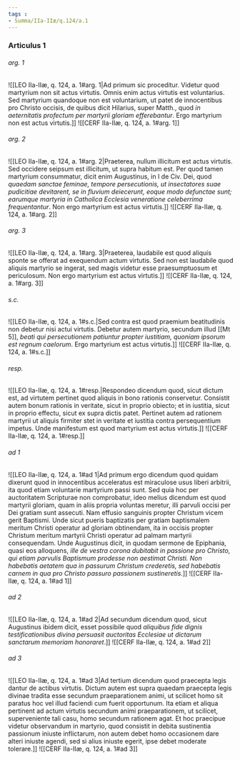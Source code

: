 ```yaml
---
tags : 
- Summa/IIa-IIæ/q.124/a.1
---
```


### Articulus 1

###### arg. 1
![[LEO IIa-IIæ, q. 124, a. 1#arg. 1|Ad primum sic proceditur. Videtur quod martyrium non sit actus virtutis. Omnis enim actus virtutis est voluntarius. Sed martyrium quandoque non est voluntarium, ut patet de innocentibus pro Christo occisis, de quibus dicit Hilarius, super Matth., quod *in aeternitatis profectum per martyrii gloriam efferebantur*. Ergo martyrium non est actus virtutis.]]
![[CERF IIa-IIæ, q. 124, a. 1#arg. 1]]

###### arg. 2
![[LEO IIa-IIæ, q. 124, a. 1#arg. 2|Praeterea, nullum illicitum est actus virtutis. Sed occidere seipsum est illicitum, ut supra habitum est. Per quod tamen martyrium consummatur, dicit enim Augustinus, in I de Civ. Dei, quod *quaedam sanctae feminae, tempore persecutionis, ut insectatores suae pudicitiae devitarent, se in fluvium deiecerunt, eoque modo defunctae sunt; earumque martyria in Catholica Ecclesia veneratione celeberrima frequentantur*. Non ergo martyrium est actus virtutis.]]
![[CERF IIa-IIæ, q. 124, a. 1#arg. 2]]

###### arg. 3
![[LEO IIa-IIæ, q. 124, a. 1#arg. 3|Praeterea, laudabile est quod aliquis sponte se offerat ad exequendum actum virtutis. Sed non est laudabile quod aliquis martyrio se ingerat, sed magis videtur esse praesumptuosum et periculosum. Non ergo martyrium est actus virtutis.]]
![[CERF IIa-IIæ, q. 124, a. 1#arg. 3]]

###### s.c.
![[LEO IIa-IIæ, q. 124, a. 1#s.c.|Sed contra est quod praemium beatitudinis non debetur nisi actui virtutis. Debetur autem martyrio, secundum illud [[Mt 5]], *beati qui persecutionem patiuntur propter iustitiam, quoniam ipsorum est regnum caelorum*. Ergo martyrium est actus virtutis.]]
![[CERF IIa-IIæ, q. 124, a. 1#s.c.]]

###### resp.
![[LEO IIa-IIæ, q. 124, a. 1#resp.|Respondeo dicendum quod, sicut dictum est, ad virtutem pertinet quod aliquis in bono rationis conservetur. Consistit autem bonum rationis in veritate, sicut in proprio obiecto; et in iustitia, sicut in proprio effectu, sicut ex supra dictis patet. Pertinet autem ad rationem martyrii ut aliquis firmiter stet in veritate et iustitia contra persequentium impetus. Unde manifestum est quod martyrium est actus virtutis.]]
![[CERF IIa-IIæ, q. 124, a. 1#resp.]]

###### ad 1
![[LEO IIa-IIæ, q. 124, a. 1#ad 1|Ad primum ergo dicendum quod quidam dixerunt quod in innocentibus acceleratus est miraculose usus liberi arbitrii, ita quod etiam voluntarie martyrium passi sunt. Sed quia hoc per auctoritatem Scripturae non comprobatur, ideo melius dicendum est quod martyrii gloriam, quam in aliis propria voluntas meretur, illi parvuli occisi per Dei gratiam sunt assecuti. Nam effusio sanguinis propter Christum vicem gerit Baptismi. Unde sicut pueris baptizatis per gratiam baptismalem meritum Christi operatur ad gloriam obtinendam, ita in occisis propter Christum meritum martyrii Christi operatur ad palmam martyrii consequendam. Unde Augustinus dicit, in quodam sermone de Epiphania, quasi eos alloquens, *ille de vestra corona dubitabit in passione pro Christo, qui etiam parvulis Baptismum prodesse non aestimat Christi. Non habebatis aetatem qua in passurum Christum crederetis, sed habebatis carnem in qua pro Christo passuro passionem sustineretis*.]]
![[CERF IIa-IIæ, q. 124, a. 1#ad 1]]

###### ad 2
![[LEO IIa-IIæ, q. 124, a. 1#ad 2|Ad secundum dicendum quod, sicut Augustinus ibidem dicit, esset possibile quod *aliquibus fide dignis testificationibus divina persuasit auctoritas Ecclesiae ut dictarum sanctarum memoriam honoraret*.]]
![[CERF IIa-IIæ, q. 124, a. 1#ad 2]]

###### ad 3
![[LEO IIa-IIæ, q. 124, a. 1#ad 3|Ad tertium dicendum quod praecepta legis dantur de actibus virtutis. Dictum autem est supra quaedam praecepta legis divinae tradita esse secundum praeparationem animi, ut scilicet homo sit paratus hoc vel illud faciendi cum fuerit opportunum. Ita etiam et aliqua pertinent ad actum virtutis secundum animi praeparationem, ut scilicet, superveniente tali casu, homo secundum rationem agat. Et hoc praecipue videtur observandum in martyrio, quod consistit in debita sustinentia passionum iniuste inflictarum, non autem debet homo occasionem dare alteri iniuste agendi, sed si alius iniuste egerit, ipse debet moderate tolerare.]]
![[CERF IIa-IIæ, q. 124, a. 1#ad 3]]

